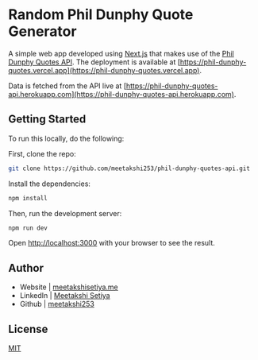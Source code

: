 # Random Phil Dunphy Quote Generator

A simple web app developed using [Next.js](https://nextjs.org/learn) that makes use of the [Phil Dunphy Quotes API](https://github.com/meetakshi253/phil-dunphy-quotes-api). The deployment is available at [https://phil-dunphy-quotes.vercel.app](https://phil-dunphy-quotes.vercel.app).

Data is fetched from the API live at [https://phil-dunphy-quotes-api.herokuapp.com](https://phil-dunphy-quotes-api.herokuapp.com).
## Getting Started

To run this locally, do the following:

First, clone the repo:
```bash
git clone https://github.com/meetakshi253/phil-dunphy-quotes-api.git
```

Install the dependencies:
```bash
npm install
```

Then, run the development server:

```bash
npm run dev
```

Open [http://localhost:3000](http://localhost:3000) with your browser to see the result.

## Author

- Website | [meetakshisetiya.me](https://www.meetakshisetiya.me)
- LinkedIn | [Meetakshi Setiya](https://www.linkedin.com/in/meetakshisetiya/)
- Github | [meetakshi253](https://github.com/meetakshi253/)

## License

[MIT](LICENSE)

